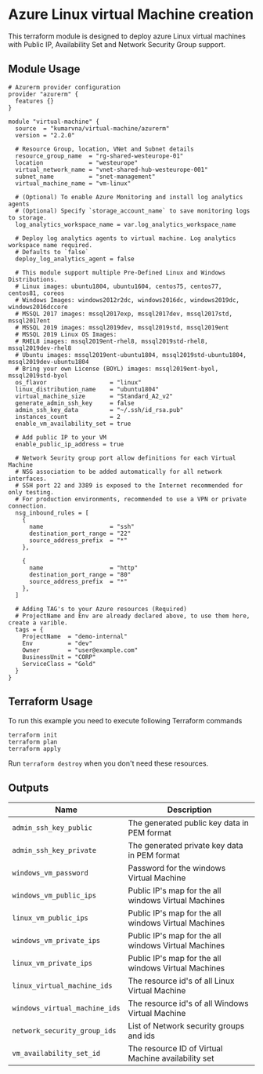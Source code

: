 # Azure Linux virtual Machine creation

This terraform module is designed to deploy azure Linux virtual machines with Public IP, Availability Set and Network Security Group support.

## Module Usage

```hcl
# Azurerm provider configuration
provider "azurerm" {
  features {}
}

module "virtual-machine" {
  source  = "kumarvna/virtual-machine/azurerm"
  version = "2.2.0"

  # Resource Group, location, VNet and Subnet details
  resource_group_name  = "rg-shared-westeurope-01"
  location             = "westeurope"
  virtual_network_name = "vnet-shared-hub-westeurope-001"
  subnet_name          = "snet-management"
  virtual_machine_name = "vm-linux"

  # (Optional) To enable Azure Monitoring and install log analytics agents
  # (Optional) Specify `storage_account_name` to save monitoring logs to storage.   
  log_analytics_workspace_name = var.log_analytics_workspace_name

  # Deploy log analytics agents to virtual machine. Log analytics workspace name required.
  # Defaults to `false` 
  deploy_log_analytics_agent = false

  # This module support multiple Pre-Defined Linux and Windows Distributions.
  # Linux images: ubuntu1804, ubuntu1604, centos75, centos77, centos81, coreos
  # Windows Images: windows2012r2dc, windows2016dc, windows2019dc, windows2016dccore
  # MSSQL 2017 images: mssql2017exp, mssql2017dev, mssql2017std, mssql2017ent
  # MSSQL 2019 images: mssql2019dev, mssql2019std, mssql2019ent
  # MSSQL 2019 Linux OS Images:
  # RHEL8 images: mssql2019ent-rhel8, mssql2019std-rhel8, mssql2019dev-rhel8
  # Ubuntu images: mssql2019ent-ubuntu1804, mssql2019std-ubuntu1804, mssql2019dev-ubuntu1804
  # Bring your own License (BOYL) images: mssql2019ent-byol, mssql2019std-byol
  os_flavor                  = "linux"
  linux_distribution_name    = "ubuntu1804"
  virtual_machine_size       = "Standard_A2_v2"
  generate_admin_ssh_key     = false
  admin_ssh_key_data         = "~/.ssh/id_rsa.pub"
  instances_count            = 2
  enable_vm_availability_set = true

  # Add public IP to your VM
  enable_public_ip_address = true

  # Network Seurity group port allow definitions for each Virtual Machine
  # NSG association to be added automatically for all network interfaces.
  # SSH port 22 and 3389 is exposed to the Internet recommended for only testing. 
  # For production environments, recommended to use a VPN or private connection.
  nsg_inbound_rules = [
    {
      name                   = "ssh"
      destination_port_range = "22"
      source_address_prefix  = "*"
    },

    {
      name                   = "http"
      destination_port_range = "80"
      source_address_prefix  = "*"
    },
  ]

  # Adding TAG's to your Azure resources (Required)
  # ProjectName and Env are already declared above, to use them here, create a varible. 
  tags = {
    ProjectName  = "demo-internal"
    Env          = "dev"
    Owner        = "user@example.com"
    BusinessUnit = "CORP"
    ServiceClass = "Gold"
  }
}
```

## Terraform Usage

To run this example you need to execute following Terraform commands

```hcl
terraform init
terraform plan
terraform apply
```

Run `terraform destroy` when you don't need these resources.

## Outputs

|Name | Description|
|---- | -----------|
`admin_ssh_key_public`|The generated public key data in PEM format
`admin_ssh_key_private`|The generated private key data in PEM format
`windows_vm_password`|Password for the windows Virtual Machine
`windows_vm_public_ips`|Public IP's map for the all windows Virtual Machines
`linux_vm_public_ips`|Public IP's map for the all windows Virtual Machines
`windows_vm_private_ips`|Public IP's map for the all windows Virtual Machines
`linux_vm_private_ips`|Public IP's map for the all windows Virtual Machines
`linux_virtual_machine_ids`|The resource id's of all Linux Virtual Machine
`windows_virtual_machine_ids`|The resource id's of all Windows Virtual Machine
`network_security_group_ids`|List of Network security groups and ids
`vm_availability_set_id`|The resource ID of Virtual Machine availability set
